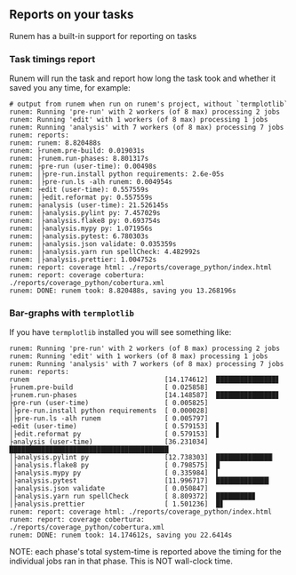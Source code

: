 ## Reports on your tasks

Runem has a built-in support for reporting on tasks

### Task timings report

Runem will run the task and report how long the task took and whether it saved you any time, for example:

```text
# output from runem when run on runem's project, without `termplotlib`
runem: Running 'pre-run' with 2 workers (of 8 max) processing 2 jobs
runem: Running 'edit' with 1 workers (of 8 max) processing 1 jobs
runem: Running 'analysis' with 7 workers (of 8 max) processing 7 jobs
runem: reports:
runem: runem: 8.820488s
runem: ├runem.pre-build: 0.019031s
runem: ├runem.run-phases: 8.801317s
runem: ├pre-run (user-time): 0.00498s
runem: │├pre-run.install python requirements: 2.6e-05s
runem: │├pre-run.ls -alh runem: 0.004954s
runem: ├edit (user-time): 0.557559s
runem: │├edit.reformat py: 0.557559s
runem: ├analysis (user-time): 21.526145s
runem: │├analysis.pylint py: 7.457029s
runem: │├analysis.flake8 py: 0.693754s
runem: │├analysis.mypy py: 1.071956s
runem: │├analysis.pytest: 6.780303s
runem: │├analysis.json validate: 0.035359s
runem: │├analysis.yarn run spellCheck: 4.482992s
runem: │├analysis.prettier: 1.004752s
runem: report: coverage html: ./reports/coverage_python/index.html
runem: report: coverage cobertura: ./reports/coverage_python/cobertura.xml
runem: DONE: runem took: 8.820488s, saving you 13.268196s
```

### Bar-graphs with `termplotlib`

If you have `termplotlib` installed you will see something like:

```text
runem: Running 'pre-run' with 2 workers (of 8 max) processing 2 jobs
runem: Running 'edit' with 1 workers (of 8 max) processing 1 jobs
runem: Running 'analysis' with 7 workers (of 8 max) processing 7 jobs
runem: reports:
runem                                  [14.174612]  ███████████████▋
├runem.pre-build                       [ 0.025858]
├runem.run-phases                      [14.148587]  ███████████████▋
├pre-run (user-time)                   [ 0.005825]
│├pre-run.install python requirements  [ 0.000028]
│├pre-run.ls -alh runem                [ 0.005797]
├edit (user-time)                      [ 0.579153]  ▋
│├edit.reformat py                     [ 0.579153]  ▋
├analysis (user-time)                  [36.231034]  ████████████████████████████████████████
│├analysis.pylint py                   [12.738303]  ██████████████▏
│├analysis.flake8 py                   [ 0.798575]  ▉
│├analysis.mypy py                     [ 0.335984]  ▍
│├analysis.pytest                      [11.996717]  █████████████▎
│├analysis.json validate               [ 0.050847]
│├analysis.yarn run spellCheck         [ 8.809372]  █████████▊
│├analysis.prettier                    [ 1.501236]  █▋
runem: report: coverage html: ./reports/coverage_python/index.html
runem: report: coverage cobertura: ./reports/coverage_python/cobertura.xml
runem: DONE: runem took: 14.174612s, saving you 22.6414s
```

NOTE: each phase's total system-time is reported above the timing for the individual jobs ran in that phase. This is NOT wall-clock time.


